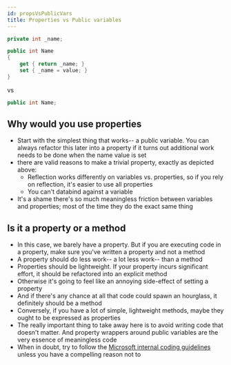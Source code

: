 ```yaml
---
id: propsVsPublicVars
title: Properties vs Public variables
---
```


```C#
private int _name;

public int Name
{
    get { return _name; }
    set { _name = value; }
}
```

vs

```C#
public int Name;
```

## Why would you use properties

- Start with the simplest thing that works-- a public variable. You can always refactor this later into a property if it turns out additional work needs to be done when the name value is set
- there are valid reasons to make a trivial property, exactly as depicted above:
  - Reflection works differently on variables vs. properties, so if you rely on reflection, it's easier to use all properties
  - You can't databind against a variable
- It's a shame there's so much meaningless friction between variables and properties; most of the time they do the exact same thing

## Is it a property or a method

- In this case, we barely have a property. But if you are executing code in a property, make sure you've written a property and not a method
- A property should do less work-- a lot less work-- than a method
- Properties should be lightweight. If your property incurs significant effort, it should be refactored into an explicit method
- Otherwise it's going to feel like an annoying side-effect of setting a property
- And if there's any chance at all that code could spawn an hourglass, it definitely should be a method
- Conversely, if you have a lot of simple, lightweight methods, maybe they ought to be expressed as properties
- The really important thing to take away here is to avoid writing code that doesn't matter. And property wrappers around public variables are the very essence of meaningless code
- When in doubt, try to follow the [Microsoft internal coding guidelines](https://blogs.msdn.microsoft.com/brada/2005/01/26/internal-coding-guidelines/) unless you have a compelling reason not to
